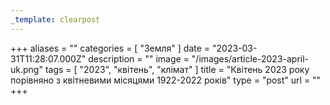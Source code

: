 ```yaml
---
_template: clearpost
---
```



+++
aliases = ""
categories = [ "Земля" ]
date = "2023-03-31T11:28:07.000Z"
description = ""
image = "/images/article-2023-april-uk.png"
tags = [ "2023", "квітень", "клiмат" ]
title = "Квітень 2023 року порівняно з квітневими місяцями 1922-2022 років"
type = "post"
url = ""
+++


